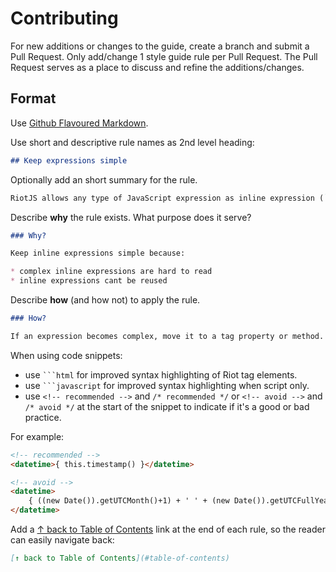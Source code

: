 # Contributing

For new additions or changes to the guide, create a branch and submit a Pull Request.
Only add/change 1 style guide rule per Pull Request.
The Pull Request serves as a place to discuss and refine the additions/changes.

## Format

Use [Github Flavoured Markdown](https://guides.github.com/features/mastering-markdown/#GitHub-flavored-markdown).

Use short and descriptive rule names as 2nd level heading:

```markdown
## Keep expressions simple
```
  
Optionally add an short summary for the rule.

```markdown
RiotJS allows any type of JavaScript expression as inline expression (`{ expression }`).
```

Describe **why** the rule exists. What purpose does it serve?

```markdown
### Why?

Keep inline expressions simple because:

* complex inline expressions are hard to read
* inline expressions cant be reused
```

Describe **how** (and how not) to apply the rule.

```markdown
### How?

If an expression becomes complex, move it to a tag property or method.
```

When using code snippets:
* use <code>```html</code> for improved syntax highlighting of Riot tag elements. 
* use <code>```javascript</code> for improved syntax highlighting when script only.
* use `<!-- recommended -->` and `/* recommended */` or `<!-- avoid -->` and `/* avoid */` at the start of the snippet to indicate if it's a good or bad practice.

For example:

```html
<!-- recommended -->
<datetime>{ this.timestamp() }</datetime>

<!-- avoid -->
<datetime>
    { ((new Date()).getUTCMonth()+1) + ' ' + (new Date()).getUTCFullYear() }
</datetime>
```

Add a [↑ back to Table of Contents](README.md#table-of-contents) link at the end of each rule, so the reader can easily navigate back:

```markdown
[↑ back to Table of Contents](#table-of-contents)
```

